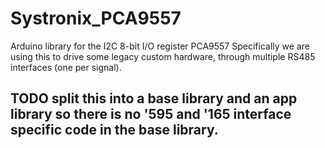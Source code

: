 # Systronix_PCA9557
Arduino library for the I2C 8-bit I/O register PCA9557
Specifically we are using this to drive some legacy custom hardware, through multiple RS485 interfaces (one per signal).
## TODO split this into a base library and an app library so there is no '595 and '165 interface specific code in the base library.
